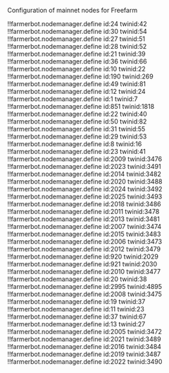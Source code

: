 Configuration of mainnet nodes for Freefarm

!!farmerbot.nodemanager.define
	id:24
	twinid:42
!!farmerbot.nodemanager.define
	id:30
	twinid:54
!!farmerbot.nodemanager.define
	id:27
	twinid:51
!!farmerbot.nodemanager.define
	id:28
	twinid:52
!!farmerbot.nodemanager.define
	id:21
	twinid:39
!!farmerbot.nodemanager.define
	id:36
	twinid:66
!!farmerbot.nodemanager.define
	id:10
	twinid:22
!!farmerbot.nodemanager.define
	id:190
	twinid:269
!!farmerbot.nodemanager.define
	id:49
	twinid:81
!!farmerbot.nodemanager.define
	id:12
	twinid:24
!!farmerbot.nodemanager.define
	id:1
	twinid:7
!!farmerbot.nodemanager.define
	id:851
	twinid:1818
!!farmerbot.nodemanager.define
	id:22
	twinid:40
!!farmerbot.nodemanager.define
	id:50
	twinid:82
!!farmerbot.nodemanager.define
	id:31
	twinid:55
!!farmerbot.nodemanager.define
	id:29
	twinid:53
!!farmerbot.nodemanager.define
	id:8
	twinid:16
!!farmerbot.nodemanager.define
	id:23
	twinid:41
!!farmerbot.nodemanager.define
	id:2009
	twinid:3476
!!farmerbot.nodemanager.define
	id:2023
	twinid:3491
!!farmerbot.nodemanager.define
	id:2014
	twinid:3482
!!farmerbot.nodemanager.define
	id:2020
	twinid:3488
!!farmerbot.nodemanager.define
	id:2024
	twinid:3492
!!farmerbot.nodemanager.define
	id:2025
	twinid:3493
!!farmerbot.nodemanager.define
	id:2018
	twinid:3486
!!farmerbot.nodemanager.define
	id:2011
	twinid:3478
!!farmerbot.nodemanager.define
	id:2013
	twinid:3481
!!farmerbot.nodemanager.define
	id:2007
	twinid:3474
!!farmerbot.nodemanager.define
	id:2015
	twinid:3483
!!farmerbot.nodemanager.define
	id:2006
	twinid:3473
!!farmerbot.nodemanager.define
	id:2012
	twinid:3479
!!farmerbot.nodemanager.define
	id:920
	twinid:2029
!!farmerbot.nodemanager.define
	id:921
	twinid:2030
!!farmerbot.nodemanager.define
	id:2010
	twinid:3477
!!farmerbot.nodemanager.define
	id:20
	twinid:38
!!farmerbot.nodemanager.define
	id:2995
	twinid:4895
!!farmerbot.nodemanager.define
	id:2008
	twinid:3475
!!farmerbot.nodemanager.define
	id:19
	twinid:37
!!farmerbot.nodemanager.define
	id:11
	twinid:23
!!farmerbot.nodemanager.define
	id:37
	twinid:67
!!farmerbot.nodemanager.define
	id:13
	twinid:27
!!farmerbot.nodemanager.define
	id:2005
	twinid:3472
!!farmerbot.nodemanager.define
	id:2021
	twinid:3489
!!farmerbot.nodemanager.define
	id:2016
	twinid:3484
!!farmerbot.nodemanager.define
	id:2019
	twinid:3487
!!farmerbot.nodemanager.define
	id:2022
	twinid:3490
